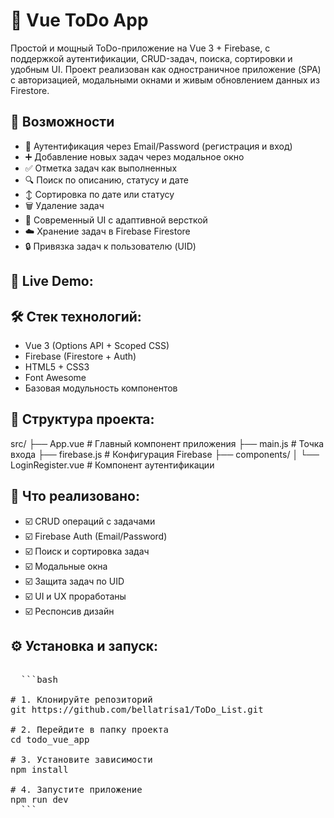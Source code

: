 # 📝 Vue ToDo App

Простой и мощный ToDo-приложение на Vue 3 + Firebase, с поддержкой аутентификации, CRUD-задач, поиска, сортировки и удобным UI. Проект реализован как одностраничное приложение (SPA) с авторизацией, модальными окнами и живым обновлением данных из Firestore.

## 🚀 Возможности

- 🔐 Аутентификация через Email/Password (регистрация и вход)
- ➕ Добавление новых задач через модальное окно
- ✅ Отметка задач как выполненных
- 🔍 Поиск по описанию, статусу и дате
- ↕️ Сортировка по дате или статусу
- 🗑 Удаление задач
- 🎨 Современный UI с адаптивной версткой
- ☁️ Хранение задач в Firebase Firestore
- 🔒 Привязка задач к пользователю (UID)

## 🔗 Live Demo:

## 🛠 Стек технологий:

- Vue 3 (Options API + Scoped CSS)
- Firebase (Firestore + Auth)
- HTML5 + CSS3
- Font Awesome
- Базовая модульность компонентов

## 📁 Структура проекта:

src/
├── App.vue                # Главный компонент приложения
├── main.js                # Точка входа
├── firebase.js            # Конфигурация Firebase
├── components/
│   └── LoginRegister.vue  # Компонент аутентификации

## 📌 Что реализовано:
- ☑️ CRUD операций с задачами
- ☑️ Firebase Auth (Email/Password)
- ☑️ Поиск и сортировка задач
- ☑️ Модальные окна
- ☑️ Защита задач по UID
- ☑️ UI и UX проработаны
- ☑️ Респонсив дизайн

## ⚙️ Установка и запуск: 


<pre lang="md">  
  ```bash
  
# 1. Клонируйте репозиторий
git https://github.com/bellatrisa1/ToDo_List.git

# 2. Перейдите в папку проекта
cd todo_vue_app

# 3. Установите зависимости
npm install

# 4. Запустите приложение
npm run dev
  ``` </pre>
